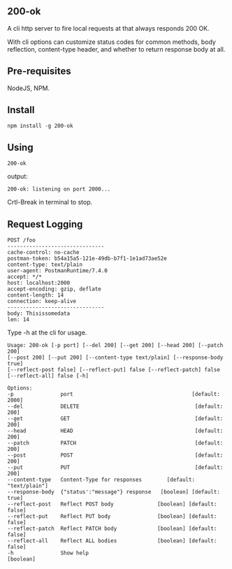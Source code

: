 ## 200-ok
A cli http server to fire local requests at that always responds 200 OK.

With cli options can customize status codes for common methods, body reflection,
content-type header, and whether to return response body at all.

## Pre-requisites

NodeJS, NPM.
## Install

`npm install -g 200-ok`

## Using

`200-ok`

output:

`200-ok: listening on port 2000...`

Crtl-Break in terminal to stop.

## Request Logging

```
POST /foo
-------------------------------
cache-control: no-cache
postman-token: b54a15a5-121e-49db-b7f1-1e1ad73ae52e
content-type: text/plain
user-agent: PostmanRuntime/7.4.0
accept: */*
host: localhost:2000
accept-encoding: gzip, deflate
content-length: 14
connection: keep-alive
-------------------------------
body: Thisissomedata
len: 14
```

Type -h at the cli for usage.

```
Usage: 200-ok [-p port] [--del 200] [--get 200] [--head 200] [--patch 200]
[--post 200] [--put 200] [--content-type text/plain] [--response-body true]
[--reflect-post false] [--reflect-put] false [--reflect-patch] false
[--reflect-all] false [-h]

Options:
-p               port                                      [default: 2000]
--del            DELETE                                     [default: 200]
--get            GET                                        [default: 200]
--head           HEAD                                       [default: 200]
--patch          PATCH                                      [default: 200]
--post           POST                                       [default: 200]
--put            PUT                                        [default: 200]
--content-type   Content-Type for responses        [default: "text/plain"]
--response-body  {"status':"message"} response   [boolean] [default: true]
--reflect-post   Reflect POST body              [boolean] [default: false]
--reflect-put    Reflect PUT body               [boolean] [default: false]
--reflect-patch  Reflect PATCH body             [boolean] [default: false]
--reflect-all    Reflect ALL bodies             [boolean] [default: false]
-h               Show help                                       [boolean]
```





